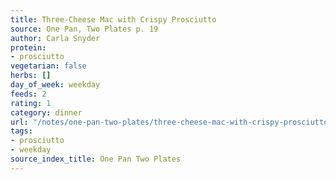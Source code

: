 ```yaml
---
title: Three-Cheese Mac with Crispy Prosciutto
source: One Pan, Two Plates p. 19
author: Carla Snyder
protein:
- prosciutto
vegetarian: false
herbs: []
day_of_week: weekday
feeds: 2
rating: 1
category: dinner
url: "/notes/one-pan-two-plates/three-cheese-mac-with-crispy-prosciutto.html"
tags:
- prosciutto
- weekday
source_index_title: One Pan Two Plates
---
```



